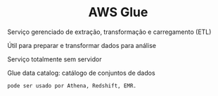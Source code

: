 <h1 align="center">AWS Glue</h1>

Serviço gerenciado de extração, transformação e carregamento (ETL)

Útil para preparar e transformar dados para análise

Serviço totalmente sem servidor

Glue data catalog: catálogo de conjuntos de dados

    pode ser usado por Athena, Redshift, EMR.